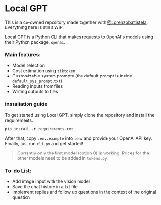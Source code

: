 # Local GPT
This is a co-owned repository made together with [@Lorenzobattistela](https://github.com/Lorenzobattistela). Everything here is still a WIP.

Local GPT is a Python CLI that makes requests to OpenAI's models using their Python package, `openai`.

### Main features:
- Model selection
- Cost estimation using `tiktoken`
- Customizable system prompts (the default prompt is inside `default_sys_prompt.txt`)
- Reading inputs from files
- Writing outputs to files

### Installation guide
To get started using Local GPT, simply clone the repository and install the requirements.
```
pip install -r requirements.txt
```
After that, copy `.env.example` into `.env` and provide your OpenAI API key.
Finally, just run `cli.py` and get started!
> Currently only the first model (option 0) is working. Prices for the other models need to be added in `tokens.py`.

### To-do List:
- Add image input with the vision model
- Save the chat history in a txt file
- Implement replies and follow up questions in the context of the original question
